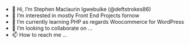 - 👋 Hi, I’m Stephen Maclaurin Igwebuike (@deftstrokes86)
- 👀 I’m interested in mostly Front End Projects fornow
- 🌱 I’m currently learning PHP as regards Woocommerce for WordPress
- 💞️ I’m looking to collaborate on ...
- 📫 How to reach me ...

<!---
deftstrokes86/deftstrokes86 is a ✨ special ✨ repository because its `README.md` (this file) appears on your GitHub profile.
You can click the Preview link to take a look at your changes.
--->
